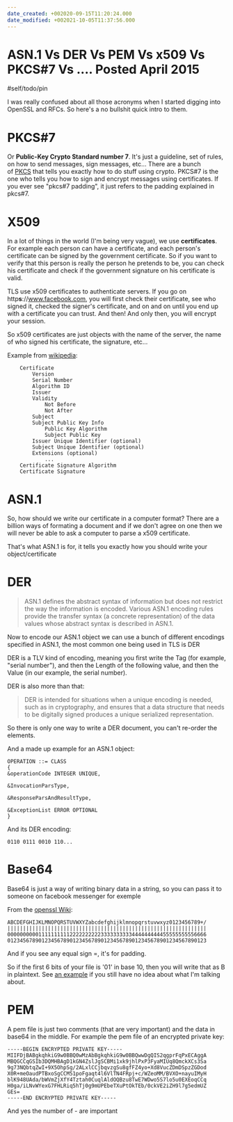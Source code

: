 ```yaml
---
date_created: +002020-09-15T11:20:24.000
date_modified: +002021-10-05T11:37:56.000
---
```


# ASN.1 Vs DER Vs PEM Vs x509 Vs PKCS#7 Vs .... Posted April 2015

#self/todo/pin

I was really confused about all those acronyms when I started digging into OpenSSL and RFCs. So here's a no bullshit quick intro to them.

# PKCS#7

Or **Public-Key Crypto Standard number 7**. It's just a guideline, set of rules, on how to send messages, sign messages, etc... There are a bunch of [PKCS](https://en.wikipedia.org/wiki/PKCS) that tells you exactly how to do stuff using crypto. PKCS#7 is the one who tells you how to sign and encrypt messages using certificates. If you ever see "pkcs#7 padding", it just refers to the padding explained in pkcs#7.

# X509

In a lot of things in the world (I'm being very vague), we use **certificates**. For example each person can have a certificate, and each person's certificate can be signed by the government certificate. So if you want to verify that this person is really the person he pretends to be, you can check his certificate and check if the government signature on his certificate is valid.

TLS use x509 certificates to authenticate servers. If you go on http**s**://www.facebook.com, you will first check their certificate, see who signed it, checked the signer's certificate, and on and on until you end up with a certificate you can trust. And then! And only then, you will encrypt your session.

So x509 certificates are just objects with the name of the server, the name of who signed his certificate, the signature, etc...

Example from [wikipedia](https://en.wikipedia.org/wiki/X.509):

```
    Certificate
        Version
        Serial Number
        Algorithm ID
        Issuer
        Validity
            Not Before
            Not After
        Subject
        Subject Public Key Info
            Public Key Algorithm
            Subject Public Key
        Issuer Unique Identifier (optional)
        Subject Unique Identifier (optional)
        Extensions (optional)
            ...
    Certificate Signature Algorithm
    Certificate Signature
```

# ASN.1

So, how should we write our certificate in a computer format? There are a billion ways of formating a document and if we don't agree on one then we will never be able to ask a computer to parse a x509 certificate.

That's what ASN.1 is for, it tells you exactly how you should write your object/certificate

# DER

> ASN.1 defines the abstract syntax of information but does not restrict the way the information is encoded. Various ASN.1 encoding rules provide the transfer syntax (a concrete representation) of the data values whose abstract syntax is described in ASN.1.

Now to encode our ASN.1 object we can use a bunch of different encodings specified in ASN.1, the most common one being used in TLS is DER

DER is a TLV kind of encoding, meaning you first write the Tag (for example, "serial number"), and then the Length of the following value, and then the Value (in our example, the serial number).

DER is also more than that:

> DER is intended for situations when a unique encoding is needed, such as in cryptography, and ensures that a data structure that needs to be digitally signed produces a unique serialized representation.

So there is only one way to write a DER document, you can't re-order the elements.

And a made up example for an ASN.1 object:

```
OPERATION ::= CLASS
{
&operationCode INTEGER UNIQUE,

&InvocationParsType,

&ResponseParsAndResultType,

&ExceptionList ERROR OPTIONAL
}
```

And its DER encoding:

```
0110 0111 0010 110...
```

# Base64

Base64 is just a way of writing binary data in a string, so you can pass it to someone on facebook messenger for exemple

From the [openssl Wiki](https://wiki.openssl.org/index.php/Base64):

```
ABCDEFGHIJKLMNOPQRSTUVWXYZabcdefghijklmnopqrstuvwxyz0123456789+/ 
||||||||||||||||||||||||||||||||||||||||||||||||||||||||||||||||
0000000000111111111122222222223333333333444444444455555555556666
0123456789012345678901234567890123456789012345678901234567890123
```

And if you see any equal sign =, it's for padding.

So if the first 6 bits of your file is '01' in base 10, then you will write that as B in plaintext. See [an example](https://en.wikipedia.org/wiki/Base64#Examples) if you still have no idea about what I'm talking about.

# PEM

A pem file is just two comments (that are very important) and the data in base64 in the middle. For example the pem file of an encrypted private key:

```
-----BEGIN ENCRYPTED PRIVATE KEY-----
MIIFDjBABgkqhkiG9w0BBQ0wMzAbBgkqhkiG9w0BBQwwDgQIS2qgprFqPxECAggA
MBQGCCqGSIb3DQMHBAgD1kGN4ZslJgSCBMi1xk9jhlPxP3FyaMIUq8QmckXCs3Sa
9g73NQbtqZwI+9X5OhpSg/2ALxlCCjbqvzgSu8gfFZ4yo+Xd8VucZDmDSpzZGDod
X0R+meOaudPTBxoSgCCM51poFgaqt4l6VlTN4FRpj+c/WZeoMM/BVXO+nayuIMyH
blK948UAda/bWVmZjXfY4Tztah0CuqlAldOQBzu8TwE7WDwo5S7lo5u0EXEoqCCq
H0ga/iLNvWYexG7FHLRiq5hTj0g9mUPEbeTXuPtOkTEb/0ckVE2iZH9l7g5edmUZ
GEs=
-----END ENCRYPTED PRIVATE KEY-----
```

And yes the number of - are important
